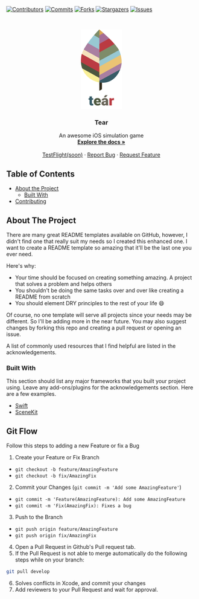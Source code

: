 [![Contributors][contributors-shield]][contributors-url]
[![Commits][commits-shield]][commits-url]
[![Forks][forks-shield]][forks-url]
[![Stargazers][stars-shield]][stars-url]
[![Issues][issues-shield]][issues-url]

<!-- PROJECT LOGO -->
<br />
<p align="center">
  <a href="https://github.com/othneildrew/Best-README-Template">
    <img src="assets/logo.png" alt="Logo" width="108.73" height="210">
  </a>

  <h3 align="center">Tear</h3>

  <p align="center">
    An awesome iOS simulation game
    <br />
    <a href="https://github.com/othneildrew/Best-README-Template"><strong>Explore the docs »</strong></a>
    <br />
    <br />
    <a href="https://github.com/othneildrew/Best-README-Template">TestFlight(soon)</a>
    ·
    <a href="https://github.com/othneildrew/Best-README-Template/issues">Report Bug</a>
    ·
    <a href="https://github.com/othneildrew/Best-README-Template/issues">Request Feature</a>
  </p>
</p>



<!-- TABLE OF CONTENTS -->
## Table of Contents

* [About the Project](#about-the-project)
  * [Built With](#built-with)
* [Contributing](#git-flow)



<!-- ABOUT THE PROJECT -->
## About The Project

There are many great README templates available on GitHub, however, I didn't find one that really suit my needs so I created this enhanced one. I want to create a README template so amazing that it'll be the last one you ever need.

Here's why:
* Your time should be focused on creating something amazing. A project that solves a problem and helps others
* You shouldn't be doing the same tasks over and over like creating a README from scratch
* You should element DRY principles to the rest of your life :smile:

Of course, no one template will serve all projects since your needs may be different. So I'll be adding more in the near future. You may also suggest changes by forking this repo and creating a pull request or opening an issue.

A list of commonly used resources that I find helpful are listed in the acknowledgements.

### Built With
This section should list any major frameworks that you built your project using. Leave any add-ons/plugins for the acknowledgements section. Here are a few examples.
* [Swift](https://getbootstrap.com)
* [SceneKit](https://getbootstrap.com)

<!-- Git Flow -->
## Git Flow

Follow this steps to adding a new Feature or fix a Bug

1. Create your Feature or Fix Branch
  * `git checkout -b feature/AmazingFeature`
  * `git checkout -b fix/AmazingFix`
2. Commit your Changes (`git commit -m 'Add some AmazingFeature'`)
  * `git commit -m 'Feature(AmazingFeature): Add some AmazingFeature`
  * `git commit -m 'Fix(AmazingFix): Fixes a bug`
3. Push to the Branch
  * `git push origin feature/AmazingFeature`
  * `git push origin fix/AmazingFix`
4. Open a Pull Request in Github's Pull request tab.
5. If the Pull Request is not able to merge automatically do the following steps while on your branch:
```sh
git pull develop
```
6. Solves conflicts in Xcode, and commit your changes
7. Add reviewers to your Pull Request and wait for approval.

<!-- MARKDOWN LINKS & IMAGES -->
<!-- https://www.markdownguide.org/basic-syntax/#reference-style-links -->
[contributors-shield]: https://img.shields.io/github/contributors/pmrmoura/Tear.svg?style=flat-square
[contributors-url]: https://github.com/pmrmoura/Tear/graphs/contributors

[forks-shield]: https://img.shields.io/github/forks/pmrmoura/Tear.svg?style=flat-square
[forks-url]: https://github.com/pmrmoura/Tear/network/members
[commits-shield]: https://img.shields.io/github/last-commit/pmrmoura/Tear.svg?style=flat-square
[commits-url]: https://img.shields.io/github/last-commit/pmrmoura/Tear
[stars-shield]: https://img.shields.io/github/stars/pmrmoura/Tear.svg?style=flat-square
[stars-url]: https://github.com/pmrmoura/Tear/stargazers
[issues-shield]: https://img.shields.io/github/issues/pmrmoura/Tear.svg?style=flat-square
[issues-url]: https://github.com/pmrmoura/Tear/issues
[product-screenshot]: images/screenshot.png
